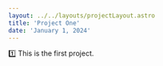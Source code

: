 ```yaml
---
layout: ../../layouts/projectLayout.astro
title: 'Project One'
date: 'January 1, 2024'
---
```


1️⃣ This is the first project.


